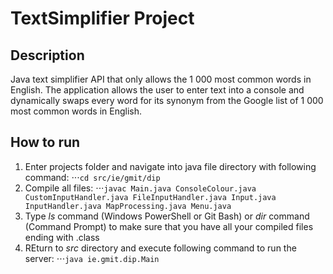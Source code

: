 # TextSimplifier Project

## Description
Java text simplifier API that only allows the 1 000 most common words in English. The application allows the user to enter text into a console and dynamically swaps every word for its synonym from the Google list of 1 000 most common words in English.

## How to run
1.	Enter projects folder and navigate into java file directory with following command:
⋅⋅⋅```cd src/ie/gmit/dip```
2. Compile all files:
⋅⋅⋅```javac Main.java ConsoleColour.java CustomInputHandler.java FileInputHandler.java Input.java InputHandler.java MapProcessing.java Menu.java```
3. Type *ls* command (Windows PowerShell or Git Bash) or *dir* command (Command Prompt) to make sure that you have all your compiled files ending with .class
4. REturn to *src* directory and execute following command to run the server:
⋅⋅⋅```java ie.gmit.dip.Main```

